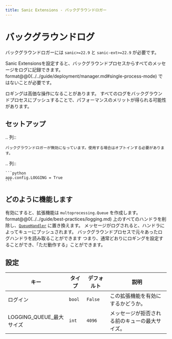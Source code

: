 ```yaml
---
title: Sanic Extensions - バックグラウンドロガー
---
```


# バックグラウンドログ

バックグラウンドロガーには `sanic>=22.9` と `sanic-ext>=22.9` が必要です。

Sanic Extensionsを設定すると、バックグラウンドプロセスからすべてのメッセージをログに記録できます。 format@@0(../../guide/deployment/manager.md#single-process-mode) ではないことが必要です。

ロギングは高価な操作になることがあります。 すべてのログをバックグラウンドプロセスにプッシュすることで、パフォーマンスのメリットが得られる可能性があります。

## セットアップ

.. 列::

```
バックグラウンドロガーが無効になっています。使用する場合はオプトインする必要があります。
```

.. 列::

````
```python
app.config.LOGGING = True
```
````

## どのように機能します

有効にすると、拡張機能は `multoprocessing.Queue` を作成します。 format@@0(../../guide/best-practices/logging.md) 上のすべてのハンドラを削除し、[`QueueHandler`](https://docs.python.org/3/library/logging.handlers.html#queuehandler) に置き換えます。 メッセージがログされると、ハンドラによってキューにプッシュされます。 バックグラウンドプロセスで元々あったログハンドラを読み取ることができます つまり、通常どおりにロギングを設定することができ、「ただ動作する」ことができます。

## 設定

| キー                                                            | タイプ    | デフォルト   | 説明                      |
| ------------------------------------------------------------- | ------ | ------- | ----------------------- |
| ログイン                                                          | `bool` | `False` | この拡張機能を有効にするかどうか。       |
| LOGGING_QUEUE_最大サイズ | `int`  | `4096`  | メッセージが拒否される前のキューの最大サイズ。 |
